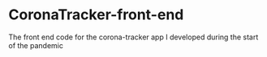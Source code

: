 # CoronaTracker-front-end
The front end code for the corona-tracker app I developed during the start of the pandemic
